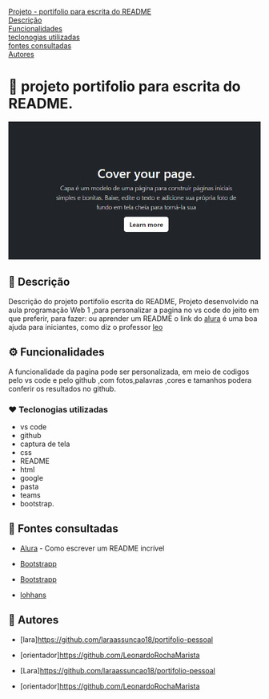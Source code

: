 [Projeto - portifolio para escrita do README](#projeto-portifolio-para-escrita-do-readme)   
[Descrição](#descri%C3%A7%C3%A3o)  
[Funcionalidades](#funcionalidade)  
[teclonogias utilizadas](#teclonogias-utilizadas)  
[fontes consultadas](#fontes-consultadas)  
[Autores](#autores)  

# 🚀 projeto portifolio para escrita do README.
![imege](img/capa.png)

## 📌 Descrição
Descrição do projeto portifolio escrita do README, Projeto desenvolvido na aula programação Web 1 ,para personalizar a pagina no vs code do jeito em que preferir, para fazer: ou aprender um README o link do [alura](https://www.alura.com.br/artigos/escrever-bom-readme) é uma boa ajuda para iniciantes, como diz o professor [leo](https://github.com/LeonardoRochaMarista)

## ⚙️ Funcionalidades
A funcionalidade da pagina pode ser personalizada, em meio de codigos pelo vs code e pelo github ,com fotos,palavras ,cores e tamanhos podera conferir os resultados no github.

### ❤️ Teclonogias utilizadas
* vs code
* github
* captura de tela 
* css 
* README
* html
* google
* pasta
* teams
* bootstrap.

## 📄 Fontes consultadas

* [Alura](alura.com.br/artigos/escrever-bom-readme#referencias-de-readme) - Como escrever um README incrível  


* [Bootstrapp](https://getbootstrap.com/docs/5.0/getting-started/introduction/)  

* [Bootstrapp](https://getbootstrap.com/docs/5.0/getting-started/introduction/)  

* [lohhans](https://gist.github.com/lohhans/f8da0b147550df3f96914d3797e9fb89)


## 🍺 Autores

* [lara]https://github.com/laraassuncao18/portifolio-pessoal

* [orientador]https://github.com/LeonardoRochaMarista

* [Lara]https://github.com/laraassuncao18/portifolio-pessoal

* [orientador]https://github.com/LeonardoRochaMarista

